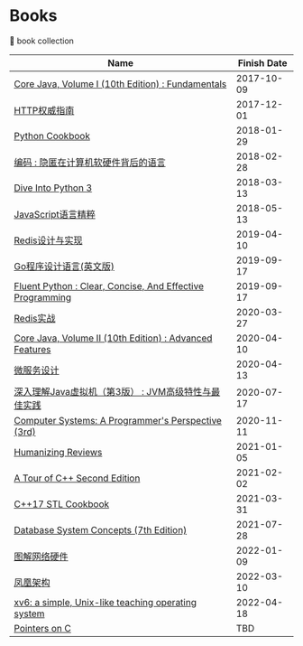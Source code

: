 # Books
:book: book collection

| Name | Finish Date |
| ---- | ----------- |
| [Core Java, Volume I (10th Edition) : Fundamentals](https://book.douban.com/subject/26386888/) | 2017-10-09 |
| [HTTP权威指南](https://book.douban.com/subject/10746113/) | 2017-12-01 |
| [Python Cookbook](https://book.douban.com/subject/20491078/) | 2018-01-29 |
| [编码 : 隐匿在计算机软硬件背后的语言](https://book.douban.com/subject/4822685/) | 2018-02-28 |
| [Dive Into Python 3](https://book.douban.com/subject/3628911/) | 2018-03-13 |
| [JavaScript语言精粹](https://book.douban.com/subject/3590768/) | 2018-05-13 |
| [Redis设计与实现](https://book.douban.com/subject/25900156/) | 2019-04-10 |
| [Go程序设计语言(英文版)](https://book.douban.com/subject/26859123/) | 2019-09-17 |
| [Fluent Python : Clear, Concise, And Effective Programming](https://book.douban.com/subject/26278021/) | 2019-09-17 |
| [Redis实战](https://book.douban.com/subject/26612779/) | 2020-03-27 |
| [Core Java, Volume II (10th Edition) : Advanced Features](https://book.douban.com/subject/26386880/) | 2020-04-10 |
| [微服务设计](https://book.douban.com/subject/26772677/) | 2020-04-13 |
| [深入理解Java虚拟机（第3版） : JVM高级特性与最佳实践](https://book.douban.com/subject/34907497/) | 2020-07-17 |
| [Computer Systems: A Programmer's Perspective (3rd)](https://book.douban.com/subject/26344642/) | 2020-11-11 |
| [Humanizing Reviews](https://www.processimpact.com/articles/humanizing_reviews.pdf) | 2021-01-05 |
| [A Tour of C++ Second Edition](https://book.douban.com/subject/30271421/) | 2021-02-02 |
| [C++17 STL Cookbook](https://book.douban.com/subject/27094843/) | 2021-03-31 |
| [Database System Concepts (7th Edition)](https://book.douban.com/subject/30345517/) | 2021-07-28 |
| [图解网络硬件](https://book.douban.com/subject/25919428/) | 2022-01-09 |
| [凤凰架构](https://book.douban.com/subject/35492898/) | 2022-03-10 |
| [xv6: a simple, Unix-like teaching operating system](https://book.douban.com/subject/35233466/) | 2022-04-18 |
| [Pointers on C](https://book.douban.com/subject/1648645/) | TBD |
